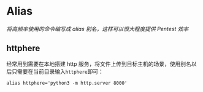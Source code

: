 # Alias 

*将高频率使用的命令编写成 alias 别名，这样可以很大程度提供 Pentest 效率*

## httphere

经常用到需要在本地搭建 http 服务，将文件上传到目标主机的场景，使用别名以后只需要在当前目录输入`httphere`即可：

```
alias httphere='python3 -m http.server 8000'
```
